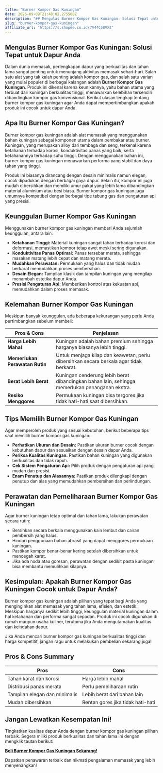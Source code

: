 ```yaml
---
title: "Burner Kompor Gas Kuningan"
date: 2025-09-09T21:48:02.275508Z
description: "## Mengulas Burner Kompor Gas Kuningan: Solusi Tepat untuk Dapur Anda..."
slug: "burner-kompor-gas-kuningan"
affiliate_url: "https://s.shopee.co.id/7V44C68VX2"
---
```

## Mengulas Burner Kompor Gas Kuningan: Solusi Tepat untuk Dapur Anda

Dalam dunia memasak, perlengkapan dapur yang berkualitas dan tahan lama sangat penting untuk menunjang aktivitas memasak sehari-hari. Salah satu alat yang tak kalah penting adalah kompor gas, dan salah satu varian yang mulai populer di berbagai kalangan adalah **Burner Kompor Gas Kuningan**. Produk ini dikenal karena keunikannya, yaitu bahan utama yang terbuat dari kuningan berkualitas tinggi, menawarkan kelebihan tersendiri dibandingkan kompor gas konvensional. Berikut ulasan lengkap tentang burner kompor gas kuningan agar Anda dapat mempertimbangkan apakah produk ini cocok untuk dapur Anda.

## Apa Itu Burner Kompor Gas Kuningan?

Burner kompor gas kuningan adalah alat memasak yang menggunakan bahan kuningan sebagai komponen utama dalam pembakar atau burner. Kuningan, yang merupakan alloy dari tembaga dan seng, terkenal karena ketahanan terhadap korosi, konduktivitas panas yang baik, serta ketahanannya terhadap suhu tinggi. Dengan menggunakan bahan ini, burner kompor gas kuningan menawarkan performa yang stabil dan daya tahan yang tinggi.

Produk ini biasanya dirancang dengan desain minimalis namun elegan, cocok dipadukan dengan berbagai gaya dapur. Selain itu, kompor ini juga mudah dibersihkan dan memiliki umur pakai yang lebih lama dibandingkan material aluminium atau besi biasa. Burner kompor gas kuningan juga umumnya kompatibel dengan berbagai tipe tabung gas dan pengaturan api yang presisi.

## Keunggulan Burner Kompor Gas Kuningan

Menggunakan burner kompor gas kuningan memberi Anda sejumlah keunggulan, antara lain:

- **Ketahanan Tinggi:** Material kuningan sangat tahan terhadap korosi dan deformasi, memastikan kompor tetap awet meski sering digunakan.
- **Konduktivitas Panas Optimal:** Panas tersebar merata, sehingga masakan matang lebih cepat dan matang merata.
- **Mudahkan Perawatan:** Permukaan yang halus dan tidak mudah berkarat memudahkan proses pembersihan.
- **Desain Elegan:** Tampilan klasik dan tampilan kuningan yang mengilap menambah estetika dapur Anda.
- **Presisi Pengaturan Api:** Memberikan kontrol atas kekuatan api, memudahkan dalam proses memasak.

## Kelemahan Burner Kompor Gas Kuningan

Meskipun banyak keunggulan, ada beberapa kekurangan yang perlu Anda pertimbangkan sebelum membeli:

| Pros & Cons                      | Penjelasan                                                     |
|----------------------------------|----------------------------------------------------------------|
| **Harga Lebih Mahal**            | Kuningan adalah bahan premium sehingga harganya biasanya lebih tinggi. |
| **Memerlukan Perawatan Rutin**   | Untuk menjaga kilap dan keawetan, perlu dibersihkan secara berkala agar tidak berkarat. |
| **Berat Lebih Berat**             | Kuningan cenderung lebih berat dibandingkan bahan lain, sehingga memerlukan penanganan ekstra. |
| **Resiko Menggores**               | Permukaan kuningan bisa tergores jika tidak hati-hati saat dibersihkan. |

## Tips Memilih Burner Kompor Gas Kuningan

Agar memperoleh produk yang sesuai kebutuhan, berikut beberapa tips saat memilih burner kompor gas kuningan:

- **Perhatikan Ukuran dan Desain:** Pastikan ukuran burner cocok dengan kebutuhan dapur dan sesuaikan dengan desain dapur Anda.
- **Periksa Kualitas Kuningan:** Pastikan bahan kuningan yang digunakan berkualitas dan tidak rapuh.
- **Cek Sistem Pengaturan Api:** Pilih produk dengan pengaturan api yang mudah dan presisi.
- **Enam Penutup dan Alasannya:** Pastikan produk dilengkapi dengan penutup dan alas yang memudahkan pembersihan dan perlindungan.

## Perawatan dan Pemeliharaan Burner Kompor Gas Kuningan

Agar burner kuningan tetap optimal dan tahan lama, lakukan perawatan secara rutin:

- Bersihkan secara berkala menggunakan kain lembut dan cairan pembersih yang halus.
- Hindari penggunaan bahan abrasif yang dapat menggores permukaan kuningan.
- Pastikan kompor benar-benar kering setelah dibersihkan untuk mencegah karat.
- Jika ada noda atau goresan, perawatan dengan sedikit pasta kuningan bisa membantu memulihkan kilapnya.

## Kesimpulan: Apakah Burner Kompor Gas Kuningan Cocok untuk Dapur Anda?

Burner kompor gas kuningan adalah pilihan yang tepat bagi Anda yang menginginkan alat memasak yang tahan lama, efisien, dan estetik. Meskipun harganya sedikit lebih tinggi, keunggulan material kuningan dalam hal ketahanan dan performa sangat sepadan. Produk ini cocok digunakan di rumah maupun usaha kuliner, terutama jika Anda mengutamakan kualitas dan keindahan dapur.

Jika Anda mencari burner kompor gas kuningan berkualitas tinggi dan harga kompetitif, jangan ragu untuk melakukan pembelian sekarang juga!

## Pros & Cons Summary

| Pros                                   | Cons                                              |
|----------------------------------------|---------------------------------------------------|
| Tahan karat dan korosi               | Harga lebih mahal                                |
| Distribusi panas merata               | Perlu pemeliharaan rutin                        |
| Tampilan elegan dan minimalis        | Lebih berat dari bahan lain                     |
| Mudah dibersihkan                     | Rentan gores jika tidak hati-hati               |

## Jangan Lewatkan Kesempatan Ini!

Tingkatkan kualitas dapur Anda dengan burner kompor gas kuningan pilihan terbaik. Segera miliki produk berkualitas dan tahan lama ini dengan mengklik tautan berikut:

[**Beli Burner Kompor Gas Kuningan Sekarang!**](https://s.shopee.co.id/7V44C68VX2)

Dapatkan penawaran terbaik dan nikmati pengalaman memasak yang lebih menyenangkan!
